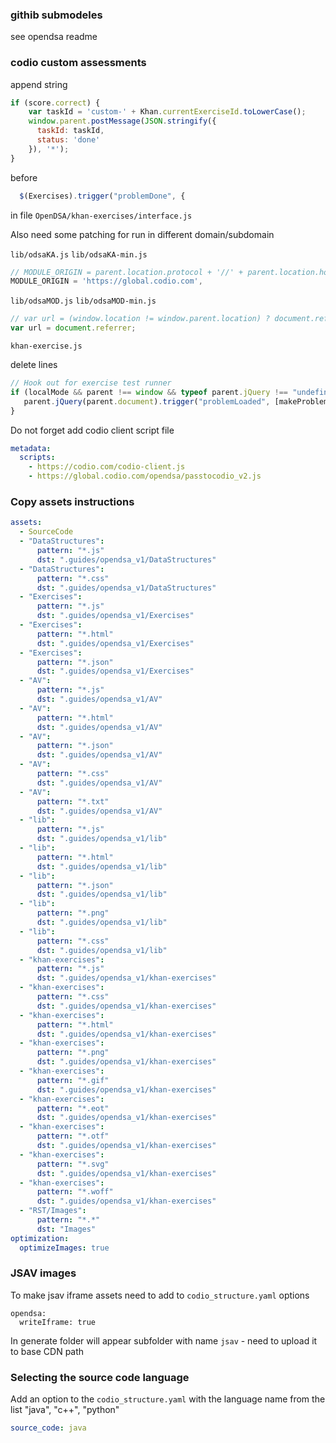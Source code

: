 ### githib submodeles

see opendsa readme

### codio custom assessments

append string
```js
if (score.correct) {
    var taskId = 'custom-' + Khan.currentExerciseId.toLowerCase();
    window.parent.postMessage(JSON.stringify({
      taskId: taskId,
      status: 'done'
    }), '*');
}
```
before
```js
  $(Exercises).trigger("problemDone", {
```

in file `OpenDSA/khan-exercises/interface.js`

Also need some patching for run in different domain/subdomain

`lib/odsaKA.js` `lib/odsaKA-min.js`

```js
// MODULE_ORIGIN = parent.location.protocol + '//' + parent.location.host,
MODULE_ORIGIN = 'https://global.codio.com',
```

`lib/odsaMOD.js` `lib/odsaMOD-min.js`
```js
// var url = (window.location != window.parent.location) ? document.referrer : document.location;
var url = document.referrer;
```

`khan-exercise.js`

delete lines
```js
// Hook out for exercise test runner
if (localMode && parent !== window && typeof parent.jQuery !== "undefined") {
   parent.jQuery(parent.document).trigger("problemLoaded", [makeProblem, answerData.solution]);
}
```

Do not forget add codio client script file

```yaml
metadata:
  scripts:
    - https://codio.com/codio-client.js
    - https://global.codio.com/opendsa/passtocodio_v2.js
```

### Copy assets instructions

```yml
assets:
  - SourceCode
  - "DataStructures":
      pattern: "*.js"
      dst: ".guides/opendsa_v1/DataStructures"
  - "DataStructures":
      pattern: "*.css"
      dst: ".guides/opendsa_v1/DataStructures"
  - "Exercises":
      pattern: "*.js"
      dst: ".guides/opendsa_v1/Exercises"
  - "Exercises":
      pattern: "*.html"
      dst: ".guides/opendsa_v1/Exercises"
  - "Exercises":
      pattern: "*.json"
      dst: ".guides/opendsa_v1/Exercises"
  - "AV":
      pattern: "*.js"
      dst: ".guides/opendsa_v1/AV"
  - "AV":
      pattern: "*.html"
      dst: ".guides/opendsa_v1/AV"
  - "AV":
      pattern: "*.json"
      dst: ".guides/opendsa_v1/AV"
  - "AV":
      pattern: "*.css"
      dst: ".guides/opendsa_v1/AV"
  - "AV":
      pattern: "*.txt"
      dst: ".guides/opendsa_v1/AV"
  - "lib":
      pattern: "*.js"
      dst: ".guides/opendsa_v1/lib"
  - "lib":
      pattern: "*.html"
      dst: ".guides/opendsa_v1/lib"
  - "lib":
      pattern: "*.json"
      dst: ".guides/opendsa_v1/lib"
  - "lib":
      pattern: "*.png"
      dst: ".guides/opendsa_v1/lib"
  - "lib":
      pattern: "*.css"
      dst: ".guides/opendsa_v1/lib"
  - "khan-exercises":
      pattern: "*.js"
      dst: ".guides/opendsa_v1/khan-exercises"
  - "khan-exercises":
      pattern: "*.css"
      dst: ".guides/opendsa_v1/khan-exercises"
  - "khan-exercises":
      pattern: "*.html"
      dst: ".guides/opendsa_v1/khan-exercises"
  - "khan-exercises":
      pattern: "*.png"
      dst: ".guides/opendsa_v1/khan-exercises"
  - "khan-exercises":
      pattern: "*.gif"
      dst: ".guides/opendsa_v1/khan-exercises"
  - "khan-exercises":
      pattern: "*.eot"
      dst: ".guides/opendsa_v1/khan-exercises"
  - "khan-exercises":
      pattern: "*.otf"
      dst: ".guides/opendsa_v1/khan-exercises"
  - "khan-exercises":
      pattern: "*.svg"
      dst: ".guides/opendsa_v1/khan-exercises"
  - "khan-exercises":
      pattern: "*.woff"
      dst: ".guides/opendsa_v1/khan-exercises"
  - "RST/Images":
      pattern: "*.*"
      dst: "Images"
optimization:
  optimizeImages: true
```


### JSAV images

To make jsav iframe assets need to add to `codio_structure.yaml` options 

```
opendsa:
  writeIframe: true
```

In generate folder will appear subfolder with name `jsav` - need to upload it to base CDN path 

### Selecting the source code language

Add an option to the `codio_structure.yaml` with the language name from the list "java", "c++", "python"

```yaml
source_code: java
```
